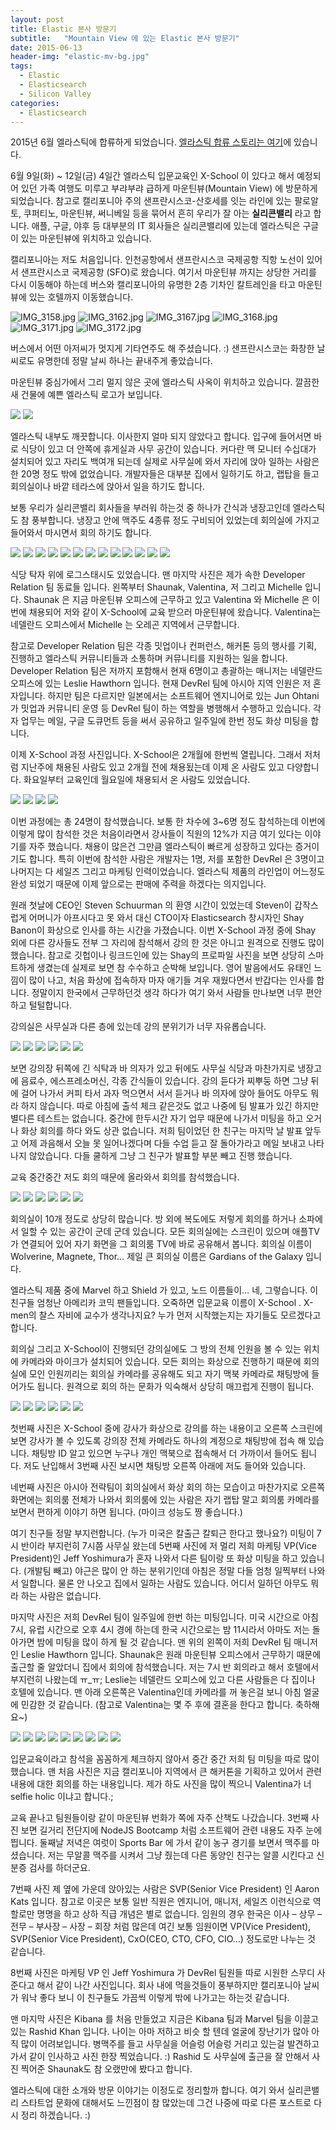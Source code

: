 ```yaml
---
layout: post
title: Elastic 본사 방문기
subtitle:   "Mountain View 에 있는 Elastic 본사 방문기"
date: 2015-06-13
header-img: "elastic-mv-bg.jpg"
tags:
  - Elastic
  - Elasticsearch
  - Silicon Valley
categories:
  - Elasticsearch
---
```


2015년 6월 엘라스틱에 합류하게 되었습니다. [엘라스틱 합류 스토리는 여기](/2015/06/join-elastic/)에 있습니다.

6월 9일(화) ~ 12일(금) 4일간 엘라스틱 입문교육인 X-School 이 있다고 해서 예정되어 있던 가족 여행도 미루고 부랴부랴 급하게 마운틴뷰(Mountain View) 에 방문하게 되었습니다. 참고로 캘리포니아 주의 샌프란시스코-산호세를 잇는 라인에 있는 팔로알토, 쿠퍼티노, 마운틴뷰, 써니베일 등을 묶어서 흔히 우리가 잘 아는 **실리콘밸리** 라고 합니다. 애플, 구글, 야후 등 대부분의 IT 회사들은 실리콘밸리에 있는데 엘라스틱은 구글이 있는 마운틴뷰에 위치하고 있습니다.

캘리포니아는 저도 처음입니다. 인천공항에서 샌프란시스코 국제공항 직항 노선이 있어서 샌프란시스코 국제공항 (SFO)로 왔습니다. 여기서 마운틴뷰 까지는 상당한 거리를 다시 이동해야 하는데 버스와 캘리포니아의 유명한 2층 기차인 칼트레인을 타고 마운틴뷰에 있는 호텔까지 이동했습니다.

![IMG_3158.jpg](IMG_3158.jpg) ![IMG_3162.jpg](IMG_3162.jpg) ![IMG_3167.jpg](IMG_3167.jpg) ![IMG_3168.jpg](IMG_3168.jpg) ![IMG_3171.jpg](IMG_3171.jpg) ![IMG_3172.jpg](IMG_3172.jpg)

버스에서 어떤 아저씨가 멋지게 기타연주도 해 주셨습니다. :) 샌프란시스코는 화창한 날씨로도 유명한데 정말 날씨 하나는 끝내주게 좋았습니다.

마운틴뷰 중심가에서 그리 멀지 않은 곳에 엘라스틱 사옥이 위치하고 있습니다. 깔끔한 새 건물에 예쁜 엘라스틱 로고가 보입니다.

![](IMG_3197.jpg) ![](IMG_3199.jpg) 

엘라스틱 내부도 깨끗합니다. 이사한지 얼마 되지 않았다고 합니다. 입구에 들어서면 바로 식당이 있고 더 안쪽에 휴게실과 사무 공간이 있습니다. 커다란 맥 모니터 수십대가 설치되어 있고 자리도 백여개 되는데 실제로 사무실에 와서 자리에 앉아 일하는 사람은 한 20명 정도 밖에 없었습니다. 개발자들은 대부분 집에서 일하기도 하고, 랩탑을 들고 회의실이나 바깥 테라스에 앉아서 일을 하기도 합니다.

보통 우리가 실리콘밸리 회사들을 부러워 하는것 중 하나가 간식과 냉장고인데 엘라스틱도 참 풍부합니다. 냉장고 안에 맥주도 4종류 정도 구비되어 있었는데 회의실에 가지고 들어와서 마시면서 회의 하기도 합니다.

![](IMG_3203-1024x768.jpg) ![](IMG_3205-1024x768.jpg) ![](IMG_3212-1024x768.jpg) ![](IMG_3204-1024x768.jpg) ![](IMG_3210-1024x768.jpg) ![](IMG_3207-1024x768.jpg) ![](IMG_3274-1024x768.jpg) ![](IMG_3211-1024x768.jpg) ![](IMG_3220-1024x768.jpg) ![](IMG_3222-1024x768.jpg) ![](IMG_3223-1024x768.jpg) ![](IMG_3219-1024x768.jpg) ![](IMG_3224-1024x768.jpg) 

식당 탁자 위에 로그스태시도 있었습니다. 맨 마지막 사진은 제가 속한 Developer Relation 팀 동료들 입니다. 왼쪽부터 Shaunak, Valentina, 저 그리고 Michelle 입니다. Shaunak 은 지금 마운틴뷰 오피스에 근무하고 있고 Valentina 와 Michelle 은 이번에 채용되어 저와 같이 X-School에 교육 받으러 마운틴뷰에 왔습니다. Valentina는 네델란드 오피스에서 Michelle 는 오레곤 지역에서 근무합니다.

참고로 Developer Relation 팀은 각종 밋업이나 컨퍼런스, 해커톤 등의 행사를 기획, 진행하고 엘라스틱 커뮤니티들과 소통하며 커뮤니티를 지원하는 일을 합니다. Developer Relation 팀은 저까지 포함해서 현재 6명이고 총괄하는 매니저는 네델란드 오피스에 있는 Leslie Hawthorn 입니다. 현재 DevRel 팀에 아시아 지역 인원은 저 혼자입니다. 하지만 팀은 다르지만 일본에서는 소프트웨어 엔지니어로 있는 Jun Ohtani 가 밋업과 커뮤니티 운영 등 DevRel 팀이 하는 역할을 병행해서 수행하고 있습니다. 각자 업무는 메일, 구글 도큐먼트 등을 써서 공유하고 일주일에 한번 정도 화상 미팅을 합니다.

이제 X-School 과정 사진입니다. X-School은 2개월에 한번씩 열립니다. 그래서 저처럼 지난주에 채용된 사람도 있고 2개월 전에 채용됬는데 이제 온 사람도 있고 다양합니다. 화요일부터 교육인데 월요일에 채용되서 온 사람도 있었습니다.

![](IMG_3213-1024x768.jpg) ![](IMG_3215-1024x768.jpg) ![](IMG_3217-1024x768.jpg) ![](IMG_3218-1024x768.jpg) 

이번 과정에는 총 24명이 참석했습니다. 보통 한 차수에 3~6명 정도 참석하는데 이번에 이렇게 많이 참석한 것은 처음이라면서 강사들이 직원의 12%가 지금 여기 있다는 이야기를 자주 했습니다. 채용이 많은건 그만큼 엘라스틱이 빠르게 성장하고 있다는 증거이기도 합니다. 특히 이번에 참석한 사람은 개발자는 1명, 저를 포함한 DevRel 은 3명이고 나머지는 다 세일즈 그리고 마케팅 인력이었습니다. 엘라스틱 제품의 라인업이 어느정도 완성 되었기 때문에 이제 앞으로는 판매에 주력을 하겠다는 의지입니다.

원래 첫날에 CEO인 Steven Schuurman 의 환영 시간이 있었는데 Steven이 갑작스럽게 어머니가 아프시다고 못 와서 대신 CTO이자 Elasticsearch 창시자인 Shay Banon이 화상으로 인사를 하는 시간을 가졌습니다. 이번 X-School 과정 중에 Shay 외에 다른 강사들도 전부 그 자리에 참석해서 강의 한 것은 아니고 원격으로 진행도 많이 했습니다. 참고로 깃헙이나 링크드인에 있는 Shay의 프로파일 사진을 보면 상당히 스마트하게 생겼는데 실제로 보면 참 수수하고 순박해 보입니다. 영어 발음에서도 유태인 느낌이 많이 나고, 처음 화상에 접속하자 마자 애기들 겨우 재웠다면서 반갑다는 인사를 합니다. 정말이지 한국에서 근무하던것 생각 하다가 여기 와서 사람들 만나보면 너무 편안하고 털털합니다.

강의실은 사무실과 다른 층에 있는데 강의 분위기가 너무 자유롭습니다.

![](IMG_3240-1024x768.jpg) ![](IMG_3239-1024x768.jpg) ![](IMG_3241-1024x768.jpg) ![](IMG_3242-1024x768.jpg) ![](IMG_3244-1024x768.jpg) ![](IMG_3245-1024x768.jpg) 

보면 강의장 뒤쪽에 긴 식탁과 바 의자가 있고 뒤에도 사무실 식당과 마찬가지로 냉장고에 음료수, 에스프레소머신, 각종 간식들이 있습니다. 강의 듣다가 찌뿌둥 하면 그냥 뒤에 걸어 나가서 커피 타서 과자 먹으면서 서서 듣거나 바 의자에 앉아 들어도 아무도 뭐라 하지 않습니다. 따로 아침에 출석 체크 같은것도 없고 나중에 팀 발표가 있긴 하지만 별다른 테스트는 없습니다. 중간에 한두시간 자기 업무 때문에 나가서 미팅을 하고 오거나 화상 회의를 하다 와도 상관 없습니다. 저희 팀이었던 한 친구는 마지막 날 발표 앞두고 어제 과음해서 오늘 못 일어나겠다며 다들 수업 듣고 잘 돌아가라고 메일 보내고 나타나지 않았습니다. 다들 쿨하게 그냥 그 친구가 발표할 부분 빼고 진행 했습니다.

교육 중간중간 저도 회의 때문에 올라와서 회의를 참석했습니다.

![](IMG_3249-1024x768.jpg) ![](IMG_3247-1024x768.jpg) ![](IMG_3248-1024x768.jpg) ![](IMG_3250-1024x768.jpg) ![](IMG_3282-1024x768.jpg) ![](IMG_3284-1024x768.jpg) 

회의실이 10개 정도로 상당히 많습니다. 방 외에 복도에도 저렇게 회의를 하거나 소파에서 일할 수 있는 공간이 군데 군데 있습니다. 모든 회의실에는 스크린이 있으며 애플TV가 연결되어 있어 자기 화면을 그 회의룸 TV에 바로 공유해서 봅니다. 회의실 이름이 Wolverine, Magnete, Thor… 제일 큰 회의실 이름은 Gardians of the Galaxy 입니다.

엘라스틱 제품 중에 Marvel 하고 Shield 가 있고, 노드 이름들이… 네, 그렇습니다. 이 친구들 엄청난 아메리카 코믹 팬들입니다. 오죽하면 입문교육 이름이 X-School . X-men의 찰스 자비에 교수가 생각나지요? 누가 먼저 시작했는지는 자기들도 모르겠다고 합니다.

회의실 그리고 X-School이 진행되던 강의실에도 그 방의 전체 인원을 볼 수 있는 위치에 카메라와 마이크가 설치되어 있습니다. 모든 회의는 화상으로 진행하기 때문에 회의실에 모인 인원끼리는 회의실 카메라를 공유해도 되고 자기 맥북 카메라로 채팅방에 들어가도 됩니다. 원격으로 회의 하는 문화가 익숙해서 상당히 매끄럽게 진행이 됩니다.

![](IMG_3236-1024x768.jpg) ![](zoom_lesley.png) ![](IMG_3237-1024x768.jpg) ![](IMG_3235-1024x768.jpg) ![](IMG_3259-1024x768.jpg) ![](zoom_all.png) 

첫번째 사진은 X-School 중에 강사가 화상으로 강의를 하는 내용이고 오른쪽 스크린에 보면 강사가 볼 수 있도록 강의장 전체 카메라도 하나의 계정으로 채팅방에 접속 해 있습니다. 채팅방 ID 알고 있으면 누구나 개인 맥북으로 접속해서 더 가까이서 들어도 됩니다. 저도 난입해서 3번째 사진 보시면 채팅방 오른쪽 아래에 저도 들어와 있습니다.

네번째 사진은 아시아 전략팀이 회의실에서 화상 회의 하는 모습이고 마찬가지로 오른쪽 화면에는 회의룸 전체가 나와서 회의룸에 있는 사람은 자기 랩탑 말고 회의룸 카메라를 보면서 편하게 이야기 하면 됩니다. (마이크 성능도 짱 좋습니다.)

여기 친구들 정말 부지런합니다. (누가 미국은 칼출근 칼퇴근 한다고 했나요?) 미팅이 7시 반이라 부지런히 7시쯤 사무실 왔는데 5번째 사진에 저 멀리 저희 마케팅 VP(Vice President)인 Jeff Yoshimura가 혼자 나와서 다른 팀이랑 또 화상 미팅을 하고 있습니다. (개발팀 빼고) 야근은 많이 안 하는 분위기인데 아침은 정말 다들 엄청 일찍부터 나와서 일합니다. 물론 안 나오고 집에서 일하는 사람도 있습니다. 어디서 일하던 아무도 뭐라 하는 사람은 없습니다.

마지막 사진은 저희 DevRel 팀이 일주일에 한번 하는 미팅입니다. 미국 시간으로 아침 7시, 유럽 시간으로 오후 4시 경에 하는데 한국 시간으로는 밤 11시라서 아마도 저는 돌아가면 밤에 미팅을 많이 하게 될 것 같습니다. 맨 위의 왼쪽이 저희 DevRel 팀 매니저인 Leslie Hawthorn 입니다. Shaunak은 원래 마운틴뷰 오피스에서 근무하기 때문에 출근할 줄 알았더니 집에서 회의에 참석했습니다. 저는 7시 반 회의라고 해서 호텔에서 부지런히 나왔는데 ㅠ_ㅠ; Leslie는 네델란드 오피스에 있고 다른 사람들은 다 집이나 호텔에 있습니다. 맨 아래 오른쪽은 Valentina인데 카메라를 꺼 놓은걸 보니 아침 얼굴에 민감한 것 같습니다. (참고로 Valentina는 몇 주 후에 결혼을 한다고 합니다. 축하해요~)

![](IMG_3264-1024x768.jpg) ![](IMG_3225-1024x768.jpg) ![](IMG_3230-1024x768.jpg) ![](IMG_3234-1024x768.jpg) ![](IMG_3256-1024x768.jpg) ![](IMG_3253-1024x768.jpg) ![](IMG_3254-1024x768.jpg) ![](IMG_3261-1024x768.jpg) ![](IMG_3263-1024x768.jpg)

입문교육이라고 참석을 꼼꼼하게 체크하지 않아서 중간 중간 저희 팀 미팅을 따로 많이 했습니다. 맨 처음 사진은 지금 캘리포니아 지역에서 큰 해커톤을 기획하고 있어서 관련 내용에 대한 회의를 하는 내용입니다. 제가 하도 사진을 많이 찍으니 Valentina가 너 selfie holic 이냐고 합니다.;

교육 끝나고 팀원들이랑 같이 마운틴뷰 번화가 쪽에 자주 산책도 나갔습니다. 3번째 사진 보면 길거리 전단지에 NodeJS Bootcamp 처럼 소프트웨어 관련 내용도 자주 눈에 띕니다. 둘째날 저녁은 여럿이 Sports Bar 에 가서 같이 농구 경기를 보면서 맥주를 마셨습니다. 저는 무알콜 맥주를 시켜서 그냥 줬는데 다른 동양인 친구는 알콜 시킨다고 신분증 검사를 하더군요.

7번째 사진 제 옆에 가운데 앉아있는 사람은 SVP(Senior Vice President) 인 Aaron Kats 입니다. 참고로 이곳은 보통 일반 직원은 엔지니어, 매니저, 세일즈 이런식으로 역할로만 명명을 하고 상하 직급 개념은 별로 없습니다. 임원의 경우 한국은 이사 – 상무 – 전무 – 부사장 – 사장 – 회장 처럼 많은데 여긴 보통 임원이면 VP(Vice President), SVP(Senior Vice President), CxO(CEO, CTO, CFO, CIO…) 정도로만 나누는 것 같습니다.

8번째 사진은 마케팅 VP 인 Jeff Yoshimura 가 DevRel 팀원들 따로 시원한 스무디 사준다고 해서 같이 나간 사진입니다. 회사 내에 먹을것들이 풍부하지만 캘리포니아 날씨가 워낙 좋다 보니 이 친구들도 가끔씩 이렇게 밖에 나가고는 하는것 같습니다.

맨 마지막 사진은 Kibana 를 처음 만들었고 지금은 Kibana 팀과 Marvel 팀을 이끌고 있는 Rashid Khan 입니다. 나이는 아마 저하고 비슷 할 텐데 얼굴에 장난기가 많아 아직 많이 어려보입니다. 병맥주를 들고 사무실을 어슬렁 어슬렁 거리고 있는걸 발견하고 가서 같이 인사하고 사진 한장 찍었습니다. :) Rashid 도 사무실에 출근을 잘 안해서 사진 찍어준 Shaunak도 참 오랬만에 봤다고 합니다.

엘라스틱에 대한 소개와 방문 이야기는 이정도로 정리할까 합니다. 여기 와서 실리콘밸리 스타트업 문화에 대해서도 느낀점이 참 많았는데 그건 나중에 따로 다른 포스트로 다시 정리 하겠습니다. :)
